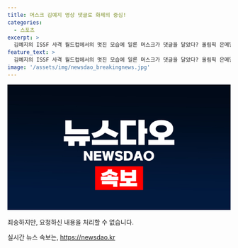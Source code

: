 ```yaml
---
title: 머스크 김예지 영상 댓글로 화제의 중심!
categories:
  - 스포츠
excerpt: >
  김예지의 ISSF 사격 월드컵에서의 멋진 모습에 일론 머스크가 댓글을 달았다? 올림픽 은메달리스트의 순간을 테슬라 CEO도 주목한 이유는 무엇일까! 클릭해 보세요!
feature_text: >
  김예지의 ISSF 사격 월드컵에서의 멋진 모습에 일론 머스크가 댓글을 달았다? 올림픽 은메달리스트의 순간을 테슬라 CEO도 주목한 이유는 무엇일까! 클릭해 보세요!
image: '/assets/img/newsdao_breakingnews.jpg'
---
```


<p><img src="/assets/img/newsdao_breakingnews.jpg" alt="firstkoreanews 속보" /></p>

<p>죄송하지만, 요청하신 내용을 처리할 수 없습니다.</p>
실시간 뉴스 속보는, <a href="https://newsdao.kr" rel="dofollow">https://newsdao.kr</a>


